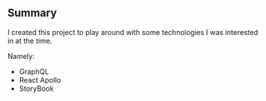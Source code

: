 ## Summary

I created this project to play around with some technologies I was interested in at the time.

Namely:

- GraphQL
- React Apollo
- StoryBook

